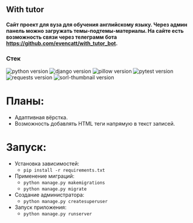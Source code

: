 ## With tutor
#### Сайт проект для вуза для обучения английскому языку. Через админ панель можно загружать темы-подтемы-материалы. На сайте есть возможность связи через телеграмм бота https://github.com/evencatt/with_tutor_bot.

### **Стек**
![python version](https://img.shields.io/badge/Python-3.7-green)
![django version](https://img.shields.io/badge/Django-4.0.3-green)
![pillow version](https://img.shields.io/badge/Pillow-8.3-green)
![pytest version](https://img.shields.io/badge/pytest-6.2-green)
![requests version](https://img.shields.io/badge/requests-2.26-green)
![sorl-thumbnail version](https://img.shields.io/badge/thumbnail-12.7-green)

# Планы:
 * Адаптивная вёрстка.
 * Возможность добавлять HTML теги напрямую в текст записей.

# Запуск:
  * Установка зависимостей:
    * `pip install -r requirements.txt`
  * Применение миграций:
    * `python manage.py makemigrations`
    * `python manage.py migrate`
  * Создание администратора:
    * `python manage.py createsuperuser`
  * Запуск приложения:
    * `python manage.py runserver`
